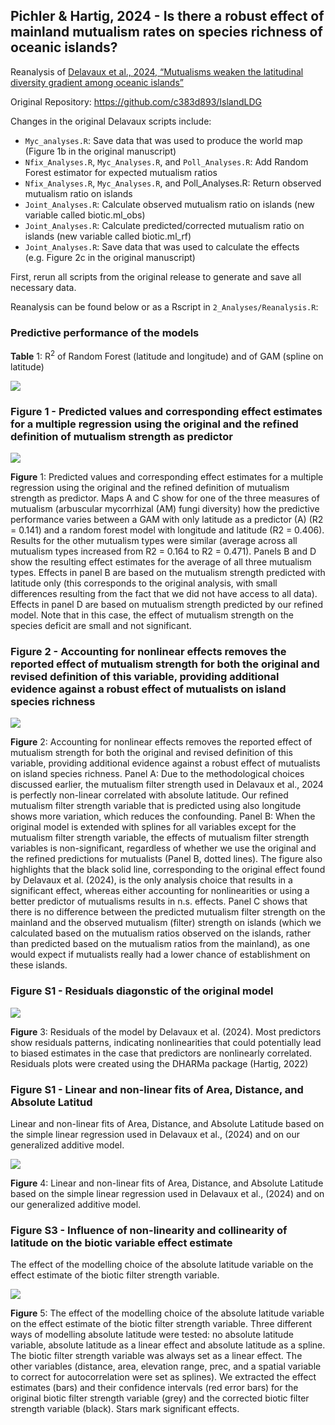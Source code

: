 

## Pichler & Hartig, 2024 - Is there a robust effect of mainland mutualism rates on species richness of oceanic islands?

Reanalysis of [Delavaux et al., 2024, “Mutualisms weaken the latitudinal
diversity gradient among oceanic
islands”](https://www.nature.com/articles/s41586-024-07110-y)

Original Repository: <https://github.com/c383d893/IslandLDG>

Changes in the original Delavaux scripts include:

- `Myc_analyses.R`: Save data that was used to produce the world map
  (Figure 1b in the original manuscript)
- `Nfix_Analyses.R`, `Myc_Analyses.R`, and `Poll_Analyses.R`: Add Random
  Forest estimator for expected mutualism ratios
- `Nfix_Analyses.R`, `Myc_Analyses.R`, and Poll_Analyses.R: Return
  observed mutualism ratio on islands
- `Joint_Analyses.R`: Calculate observed mutualism ratio on islands (new
  variable called biotic.ml_obs)
- `Joint_Analyses.R`: Calculate predicted/corrected mutualism ratio on
  islands (new variable called biotic.ml_rf)
- `Joint_Analyses.R`: Save data that was used to calculate the effects
  (e.g. Figure 2c in the original manuscript)

First, rerun all scripts from the original release to generate and save
all necessary data.

Reanalysis can be found below or as a Rscript in
`2_Analyses/Reanalysis.R`:

### Predictive performance of the models

<div id="tbl-performance">

**Table** 1: R<sup>2</sup> of Random Forest (latitude and longitude) and
of GAM (spline on latitude)

<div class="cell-output-display">

![](figures/tbl-performance-1.png)

</div>

</div>

### Figure 1 - Predicted values and corresponding effect estimates for a multiple regression using the original and the refined definition of mutualism strength as predictor

<div id="fig-Fig_1">

![](figures/fig-Fig_1-1.png)

**Figure** 1: Predicted values and corresponding effect estimates for a
multiple regression using the original and the refined definition of
mutualism strength as predictor. Maps A and C show for one of the three
measures of mutualism (arbuscular mycorrhizal (AM) fungi diversity) how
the predictive performance varies between a GAM with only latitude as a
predictor (A) (R2 = 0.141) and a random forest model with longitude and
latitude (R2 = 0.406). Results for the other mutualism types were
similar (average across all mutualism types increased from R2 = 0.164 to
R2 = 0.471). Panels B and D show the resulting effect estimates for the
average of all three mutualism types. Effects in panel B are based on
the mutualism strength predicted with latitude only (this corresponds to
the original analysis, with small differences resulting from the fact
that we did not have access to all data). Effects in panel D are based
on mutualism strength predicted by our refined model. Note that in this
case, the effect of mutualism strength on the species deficit are small
and not significant.

</div>

### Figure 2 - Accounting for nonlinear effects removes the reported effect of mutualism strength for both the original and revised definition of this variable, providing additional evidence against a robust effect of mutualists on island species richness

<div id="fig-Fig_2">

![](figures/fig-Fig_2-1.png)

**Figure** 2: Accounting for nonlinear effects removes the reported
effect of mutualism strength for both the original and revised
definition of this variable, providing additional evidence against a
robust effect of mutualists on island species richness. Panel A: Due to
the methodological choices discussed earlier, the mutualism filter
strength used in Delavaux et al., 2024 is perfectly non-linear
correlated with absolute latitude. Our refined mutualism filter strength
variable that is predicted using also longitude shows more variation,
which reduces the confounding. Panel B: When the original model is
extended with splines for all variables except for the mutualism filter
strength variable, the effects of mutualism filter strength variables is
non-significant, regardless of whether we use the original and the
refined predictions for mutualists (Panel B, dotted lines). The figure
also highlights that the black solid line, corresponding to the original
effect found by Delavaux et al. (2024), is the only analysis choice that
results in a significant effect, whereas either accounting for
nonlinearities or using a better predictor of mutualisms results in n.s.
effects. Panel C shows that there is no difference between the predicted
mutualism filter strength on the mainland and the observed mutualism
(filter) strength on islands (which we calculated based on the mutualism
ratios observed on the islands, rather than predicted based on the
mutualism ratios from the mainland), as one would expect if mutualists
really had a lower chance of establishment on these islands.

</div>

### Figure S1 - Residuals diagonstic of the original model

<div id="fig-Fig_3">

![](figures/fig-Fig_3-1.png)

**Figure** 3: Residuals of the model by Delavaux et al. (2024). Most
predictors show residuals patterns, indicating nonlinearities that could
potentially lead to biased estimates in the case that predictors are
nonlinearly correlated. Residuals plots were created using the DHARMa
package (Hartig, 2022)

</div>

### Figure S1 - Linear and non-linear fits of Area, Distance, and Absolute Latitud

Linear and non-linear fits of Area, Distance, and Absolute Latitude
based on the simple linear regression used in Delavaux et al., (2024)
and on our generalized additive model.

<div id="fig-Fig_4">

![](figures/fig-Fig_4-1.png)

**Figure** 4: Linear and non-linear fits of Area, Distance, and Absolute
Latitude based on the simple linear regression used in Delavaux et al.,
(2024) and on our generalized additive model.

</div>

### Figure S3 - Influence of non-linearity and collinearity of latitude on the biotic variable effect estimate

The effect of the modelling choice of the absolute latitude variable on
the effect estimate of the biotic filter strength variable.

<div id="fig-Fig_5">

![](figures/fig-Fig_5-1.png)

**Figure** 5: The effect of the modelling choice of the absolute
latitude variable on the effect estimate of the biotic filter strength
variable. Three different ways of modelling absolute latitude were
tested: no absolute latitude variable, absolute latitude as a linear
effect and absolute latitude as a spline. The biotic filter strength
variable was always set as a linear effect. The other variables
(distance, area, elevation range, prec, and a spatial variable to
correct for autocorrelation were set as splines). We extracted the
effect estimates (bars) and their confidence intervals (red error bars)
for the original biotic filter strength variable (grey) and the
corrected biotic filter strength variable (black). Stars mark
significant effects.

</div>
